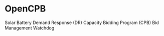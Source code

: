 # OpenCPB
Solar Battery Demand Response (DR) Capacity Bidding Program (CPB) Bid Management Watchdog
